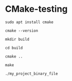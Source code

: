 # CMake-testing

`sudo apt install cmake`

`cmake --version`

`mkdir build`

`cd build`

`cmake ..`

`make`

`./my_project_binary_file`
